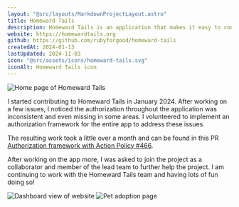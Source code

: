 ```yaml
---
layout: "@src/layouts/MarkdownProjectLayout.astro"
title: Homeward Tails
description: Homeward Tails is an application that makes it easy to connect shelters with people who are looking to adopt or foster pets.
website: https://homewardtails.org
github: https://github.com/rubyforgood/homeward-tails
createdAt: 2024-01-13
lastUpdated: 2024-11-03
icon: "@src/assets/icons/homeward-tails.svg"
iconAlt: Homeward Tails icon
---
```


![Home page of Homeward Tails](@src/assets/projects/pet-rescue-home.jpeg)

I started contributing to Homeward Tails in January 2024. After working on a few issues, I noticed the authorization throughout the application was inconsistent and even missing in some areas. I volunteered to implement an authorization framework for the entire app to address these issues.

The resulting work took a little over a month and can be found in this PR [Authorization framework with Action Policy #466](https://github.com/rubyforgood/homeward-tails/pull/466).

After working on the app more, I was asked to join the project as a collaborator and member of the lead team to further help the project. I am continuing to work with the Homeward Tails team and having lots of fun doing so!

![Dashboard view of website](@src/assets/projects/pet-rescue-staff.jpeg)
![Pet adoption page](@src/assets/projects/pet-rescue-adopt.jpeg)
